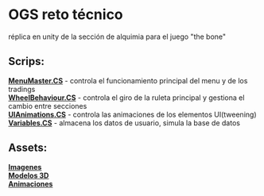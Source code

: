 # OGS reto técnico
 réplica en unity de la sección de alquimia para el juego "the bone"
 
 ## Scrips:<br/>
 [**MenuMaster.CS**](Assets/Scripts/MenuMaster.cs) - controla el funcionamiento principal del menu y de los tradings <br/>
 [**WheelBehaviour.CS**](Assets/Scripts/WheelBehaviour.cs) - controla el giro de la ruleta principal y gestiona el cambio entre secciones <br/>
 [**UIAnimations.CS**](Assets/Scripts/UIAnimations.cs) - controla las animaciones de los elementos UI(tweening) <br/>
 [**Variables.CS**](Assets/Scripts/Variables.cs) - almacena los datos de usuario, simula la base de datos <br/>
 
## Assets:<br/>
[**Imagenes**](Assets/UI)<br/>
[**Modelos 3D**](Assets/3D)<br/>
[**Animaciones**](Assets/animations)<br/>
